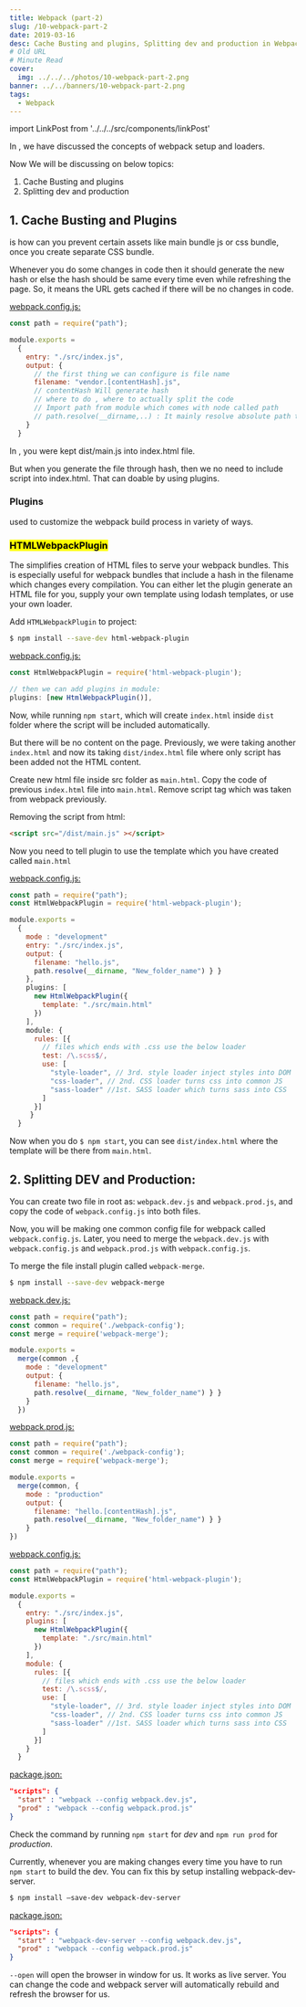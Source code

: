 ```yaml
---
title: Webpack (part-2)
slug: /10-webpack-part-2
date: 2019-03-16
desc: Cache Busting and plugins, Splitting dev and production in Webpack Part-2
# Old URL
# Minute Read
cover:
  img: ../../../photos/10-webpack-part-2.png
banner: ../../banners/10-webpack-part-2.png
tags:
  - Webpack
---
```


import LinkPost from '../../../src/components/linkPost'

<p><span class='first-letter'>I</span>n <LinkPost href='9-webpack-part-1' name='previous blog ⎗'/>, we have discussed the concepts of webpack setup and loaders.</p>

Now We will be discussing on below topics:

1. Cache Busting and plugins
2. Splitting dev and production

## 1. Cache Busting and Plugins

<p><LinkPost href='https://webpack.js.org/guides/caching/' name='Cache busting' /> is how can you prevent certain assets like main bundle js or css bundle, once you create separate CSS bundle.</p>

Whenever you do some changes in code then it should generate the new hash or else the hash should be same every time even while refreshing the page. So, it means the URL gets cached if there will be no changes in code.

<u>webpack.config.js:</u>

```js
const path = require("path");

module.exports = 
  { 
    entry: "./src/index.js",
    output: { 
      // the first thing we can configure is file name
      filename: "vendor.[contentHash].js",
      // contentHash Will generate hash
      // where to do , where to actually split the code 
      // Import path from module which comes with node called path 
      // path.resolve(__dirname,..) : It mainly resolve absolute path to the New_folder_name   directory. Wherever the current directory is. e.x. in my lappy: /Users/Projects/ Work/webpack-work // "dist" name of the folder where we want to code be going path: path.resolve(__dirname, "New_folder_name") } }
    }
  }
```

In <LinkPost href='9-webpack-part-1' name='webpack (part 1)' />, you were kept dist/main.js into index.html file.

But when you generate the file through hash, then we no need to include script into index.html. That can doable by using plugins.

### Plugins

<p><LinkPost href='https://webpack.js.org/plugins/' name='Plugins' /> used to customize the webpack build process in variety of ways.</p>

### <mark>HTMLWebpackPlugin</mark>

The <LinkPost href='https://github.com/jantimon/html-webpack-plugin' name='HtmlWebpackPlugin' /> simplifies creation of HTML files to serve your webpack bundles. This is especially useful for webpack bundles that include a hash in the filename which changes every compilation. You can either let the plugin generate an HTML file for you, supply your own template using lodash templates, or use your own loader.

Add `HTMLWebpackPlugin` to project:

```sh
$ npm install --save-dev html-webpack-plugin
```

<u>webpack.config.js:</u>

```js
const HtmlWebpackPlugin = require('html-webpack-plugin');

// then we can add plugins in module: 
plugins: [new HtmlWebpackPlugin()],
```

Now, while running `npm start`, which will create `index.html` inside `dist` folder where the script will be included automatically.

But there will be no content on the page. Previously, we were taking another `index.html` and now its taking `dist/index.html` file where only script has been added not the HTML content.

Create new html file inside src folder as `main.html`. Copy the code of previous `index.html` file into `main.html`. Remove script tag which was taken from webpack previously.

Removing the script from html:

```html
<script src="/dist/main.js" ></script>
```

Now you need to tell plugin to use the template which you have created called `main.html`

<u>webpack.config.js:</u>

```js
const path = require("path");
const HtmlWebpackPlugin = require('html-webpack-plugin');

module.exports = 
  { 
    mode : "development"
    entry: "./src/index.js",
    output: { 
      filename: "hello.js", 
      path.resolve(__dirname, "New_folder_name") } }
    },
    plugins: [
      new HtmlWebpackPlugin({ 
        template: "./src/main.html"
      })
    ],
    module: { 
      rules: [{ 
        // files which ends with .css use the below loader 
        test: /\.scss$/,
        use: [
          "style-loader", // 3rd. style loader inject styles into DOM
          "css-loader", // 2nd. CSS loader turns css into common JS
          "sass-loader" //1st. SASS loader which turns sass into CSS
        ]
      }]
     }
  }
```

Now when you do `$ npm start`, you can see `dist/index.html` where the template will be there from `main.html`.

## 2. Splitting DEV and Production:

You can create two file in root as: `webpack.dev.js` and `webpack.prod.js`, and copy the code of `webpack.config.js` into both files.

Now, you will be making one common config file for webpack called `webpack.config.js`. Later, you need to merge the `webpack.dev.js` with `webpack.config.js` and `webpack.prod.js` with `webpack.config.js`.

To merge the file install plugin called `webpack-merge`.

```sh
$ npm install --save-dev webpack-merge
```

<u>webpack.dev.js:</u>

```js
const path = require("path");
const common = require('./webpack-config');
const merge = require('webpack-merge');

module.exports = 
  merge(common ,{ 
    mode : "development"
    output: { 
      filename: "hello.js", 
      path.resolve(__dirname, "New_folder_name") } }
    }
  })
```

<u>webpack.prod.js:</u>

```js
const path = require("path");
const common = require('./webpack-config');
const merge = require('webpack-merge');

module.exports = 
  merge(common, { 
    mode : "production"
    output: { 
      filename: "hello.[contentHash].js", 
      path.resolve(__dirname, "New_folder_name") } }
    }
})
```

<u>webpack.config.js:</u>

```js
const path = require("path");
const HtmlWebpackPlugin = require('html-webpack-plugin');

module.exports = 
  { 
    entry: "./src/index.js",
    plugins: [
      new HtmlWebpackPlugin({ 
        template: "./src/main.html"
      })
    ],
    module: { 
      rules: [{ 
        // files which ends with .css use the below loader 
        test: /\.scss$/,
        use: [
          "style-loader", // 3rd. style loader inject styles into DOM
          "css-loader", // 2nd. CSS loader turns css into common JS
          "sass-loader" //1st. SASS loader which turns sass into CSS
        ]
      }]
    }
  }
  ```

<u>package.json:</u>

```json
"scripts": {
  "start" : "webpack --config webpack.dev.js",
  "prod" : "webpack --config webpack.prod.js"
}
```

Check the command by running `npm start` for *dev* and `npm run prod` for *production*.

Currently, whenever you are making changes every time you have to run `npm start` to build the dev. You can fix this by setup installing webpack-dev-server.

```sh
$ npm install —save-dev webpack-dev-server
```

<u>package.json:</u>

```json
"scripts": {
  "start" : "webpack-dev-server --config webpack.dev.js",
  "prod" : "webpack --config webpack.prod.js"
}
```

`--open` will open the browser in window for us. It works as live server. You can change the code and webpack server will automatically rebuild and refresh the browser for us.

<!-- I hope you found this blog helpful, If you have any question please reach out to me on @suprabhasupi  -->
